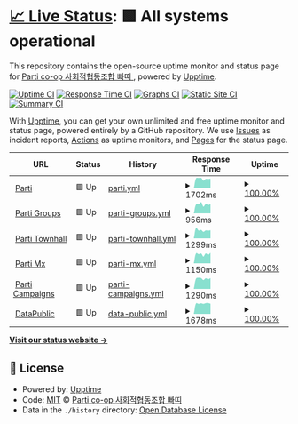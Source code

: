 # [📈 Live Status](https://parti-coop.github.io/parti-mx-upptime): <!--live status--> **🟩 All systems operational**

This repository contains the open-source uptime monitor and status page for [Parti co-op 사회적협동조합 빠띠 ](https://parti.coop), powered by [Upptime](https://github.com/upptime/upptime).

[![Uptime CI](https://github.com/parti-coop/parti-mx-upptime/workflows/Uptime%20CI/badge.svg)](https://github.com/parti-coop/parti-mx-upptime/actions?query=workflow%3A%22Uptime+CI%22)
[![Response Time CI](https://github.com/parti-coop/parti-mx-upptime/workflows/Response%20Time%20CI/badge.svg)](https://github.com/parti-coop/parti-mx-upptime/actions?query=workflow%3A%22Response+Time+CI%22)
[![Graphs CI](https://github.com/parti-coop/parti-mx-upptime/workflows/Graphs%20CI/badge.svg)](https://github.com/parti-coop/parti-mx-upptime/actions?query=workflow%3A%22Graphs+CI%22)
[![Static Site CI](https://github.com/parti-coop/parti-mx-upptime/workflows/Static%20Site%20CI/badge.svg)](https://github.com/parti-coop/parti-mx-upptime/actions?query=workflow%3A%22Static+Site+CI%22)
[![Summary CI](https://github.com/parti-coop/parti-mx-upptime/workflows/Summary%20CI/badge.svg)](https://github.com/parti-coop/parti-mx-upptime/actions?query=workflow%3A%22Summary+CI%22)

With [Upptime](https://upptime.js.org), you can get your own unlimited and free uptime monitor and status page, powered entirely by a GitHub repository. We use [Issues](https://github.com/parti-coop/parti-mx-upptime/issues) as incident reports, [Actions](https://github.com/parti-coop/parti-mx-upptime/actions) as uptime monitors, and [Pages](https://parti-coop.github.io/parti-mx-upptime) for the status page.

<!--start: status pages-->
<!-- This summary is generated by Upptime (https://github.com/upptime/upptime) -->
<!-- Do not edit this manually, your changes will be overwritten -->
<!-- prettier-ignore -->
| URL | Status | History | Response Time | Uptime |
| --- | ------ | ------- | ------------- | ------ |
| <img alt="" src="https://favicons.githubusercontent.com/parti.coop" height="13"> [Parti](https://parti.coop) | 🟩 Up | [parti.yml](https://github.com/parti-coop/parti-mx-upptime/commits/HEAD/history/parti.yml) | <details><summary><img alt="Response time graph" src="./graphs/parti/response-time-week.png" height="20"> 1702ms</summary><br><a href="https://parti-coop.github.io/parti-mx-upptime/history/parti"><img alt="Response time 1076" src="https://img.shields.io/endpoint?url=https%3A%2F%2Fraw.githubusercontent.com%2Fparti-coop%2Fparti-mx-upptime%2FHEAD%2Fapi%2Fparti%2Fresponse-time.json"></a><br><a href="https://parti-coop.github.io/parti-mx-upptime/history/parti"><img alt="24-hour response time 1718" src="https://img.shields.io/endpoint?url=https%3A%2F%2Fraw.githubusercontent.com%2Fparti-coop%2Fparti-mx-upptime%2FHEAD%2Fapi%2Fparti%2Fresponse-time-day.json"></a><br><a href="https://parti-coop.github.io/parti-mx-upptime/history/parti"><img alt="7-day response time 1702" src="https://img.shields.io/endpoint?url=https%3A%2F%2Fraw.githubusercontent.com%2Fparti-coop%2Fparti-mx-upptime%2FHEAD%2Fapi%2Fparti%2Fresponse-time-week.json"></a><br><a href="https://parti-coop.github.io/parti-mx-upptime/history/parti"><img alt="30-day response time 1759" src="https://img.shields.io/endpoint?url=https%3A%2F%2Fraw.githubusercontent.com%2Fparti-coop%2Fparti-mx-upptime%2FHEAD%2Fapi%2Fparti%2Fresponse-time-month.json"></a><br><a href="https://parti-coop.github.io/parti-mx-upptime/history/parti"><img alt="1-year response time 1096" src="https://img.shields.io/endpoint?url=https%3A%2F%2Fraw.githubusercontent.com%2Fparti-coop%2Fparti-mx-upptime%2FHEAD%2Fapi%2Fparti%2Fresponse-time-year.json"></a></details> | <details><summary><a href="https://parti-coop.github.io/parti-mx-upptime/history/parti">100.00%</a></summary><a href="https://parti-coop.github.io/parti-mx-upptime/history/parti"><img alt="All-time uptime 100.00%" src="https://img.shields.io/endpoint?url=https%3A%2F%2Fraw.githubusercontent.com%2Fparti-coop%2Fparti-mx-upptime%2FHEAD%2Fapi%2Fparti%2Fuptime.json"></a><br><a href="https://parti-coop.github.io/parti-mx-upptime/history/parti"><img alt="24-hour uptime 100.00%" src="https://img.shields.io/endpoint?url=https%3A%2F%2Fraw.githubusercontent.com%2Fparti-coop%2Fparti-mx-upptime%2FHEAD%2Fapi%2Fparti%2Fuptime-day.json"></a><br><a href="https://parti-coop.github.io/parti-mx-upptime/history/parti"><img alt="7-day uptime 100.00%" src="https://img.shields.io/endpoint?url=https%3A%2F%2Fraw.githubusercontent.com%2Fparti-coop%2Fparti-mx-upptime%2FHEAD%2Fapi%2Fparti%2Fuptime-week.json"></a><br><a href="https://parti-coop.github.io/parti-mx-upptime/history/parti"><img alt="30-day uptime 100.00%" src="https://img.shields.io/endpoint?url=https%3A%2F%2Fraw.githubusercontent.com%2Fparti-coop%2Fparti-mx-upptime%2FHEAD%2Fapi%2Fparti%2Fuptime-month.json"></a><br><a href="https://parti-coop.github.io/parti-mx-upptime/history/parti"><img alt="1-year uptime 100.00%" src="https://img.shields.io/endpoint?url=https%3A%2F%2Fraw.githubusercontent.com%2Fparti-coop%2Fparti-mx-upptime%2FHEAD%2Fapi%2Fparti%2Fuptime-year.json"></a></details>
| <img alt="" src="https://favicons.githubusercontent.com/parti.xyz" height="13"> [Parti Groups](https://parti.xyz) | 🟩 Up | [parti-groups.yml](https://github.com/parti-coop/parti-mx-upptime/commits/HEAD/history/parti-groups.yml) | <details><summary><img alt="Response time graph" src="./graphs/parti-groups/response-time-week.png" height="20"> 956ms</summary><br><a href="https://parti-coop.github.io/parti-mx-upptime/history/parti-groups"><img alt="Response time 1262" src="https://img.shields.io/endpoint?url=https%3A%2F%2Fraw.githubusercontent.com%2Fparti-coop%2Fparti-mx-upptime%2FHEAD%2Fapi%2Fparti-groups%2Fresponse-time.json"></a><br><a href="https://parti-coop.github.io/parti-mx-upptime/history/parti-groups"><img alt="24-hour response time 970" src="https://img.shields.io/endpoint?url=https%3A%2F%2Fraw.githubusercontent.com%2Fparti-coop%2Fparti-mx-upptime%2FHEAD%2Fapi%2Fparti-groups%2Fresponse-time-day.json"></a><br><a href="https://parti-coop.github.io/parti-mx-upptime/history/parti-groups"><img alt="7-day response time 956" src="https://img.shields.io/endpoint?url=https%3A%2F%2Fraw.githubusercontent.com%2Fparti-coop%2Fparti-mx-upptime%2FHEAD%2Fapi%2Fparti-groups%2Fresponse-time-week.json"></a><br><a href="https://parti-coop.github.io/parti-mx-upptime/history/parti-groups"><img alt="30-day response time 890" src="https://img.shields.io/endpoint?url=https%3A%2F%2Fraw.githubusercontent.com%2Fparti-coop%2Fparti-mx-upptime%2FHEAD%2Fapi%2Fparti-groups%2Fresponse-time-month.json"></a><br><a href="https://parti-coop.github.io/parti-mx-upptime/history/parti-groups"><img alt="1-year response time 916" src="https://img.shields.io/endpoint?url=https%3A%2F%2Fraw.githubusercontent.com%2Fparti-coop%2Fparti-mx-upptime%2FHEAD%2Fapi%2Fparti-groups%2Fresponse-time-year.json"></a></details> | <details><summary><a href="https://parti-coop.github.io/parti-mx-upptime/history/parti-groups">100.00%</a></summary><a href="https://parti-coop.github.io/parti-mx-upptime/history/parti-groups"><img alt="All-time uptime 100.00%" src="https://img.shields.io/endpoint?url=https%3A%2F%2Fraw.githubusercontent.com%2Fparti-coop%2Fparti-mx-upptime%2FHEAD%2Fapi%2Fparti-groups%2Fuptime.json"></a><br><a href="https://parti-coop.github.io/parti-mx-upptime/history/parti-groups"><img alt="24-hour uptime 100.00%" src="https://img.shields.io/endpoint?url=https%3A%2F%2Fraw.githubusercontent.com%2Fparti-coop%2Fparti-mx-upptime%2FHEAD%2Fapi%2Fparti-groups%2Fuptime-day.json"></a><br><a href="https://parti-coop.github.io/parti-mx-upptime/history/parti-groups"><img alt="7-day uptime 100.00%" src="https://img.shields.io/endpoint?url=https%3A%2F%2Fraw.githubusercontent.com%2Fparti-coop%2Fparti-mx-upptime%2FHEAD%2Fapi%2Fparti-groups%2Fuptime-week.json"></a><br><a href="https://parti-coop.github.io/parti-mx-upptime/history/parti-groups"><img alt="30-day uptime 100.00%" src="https://img.shields.io/endpoint?url=https%3A%2F%2Fraw.githubusercontent.com%2Fparti-coop%2Fparti-mx-upptime%2FHEAD%2Fapi%2Fparti-groups%2Fuptime-month.json"></a><br><a href="https://parti-coop.github.io/parti-mx-upptime/history/parti-groups"><img alt="1-year uptime 100.00%" src="https://img.shields.io/endpoint?url=https%3A%2F%2Fraw.githubusercontent.com%2Fparti-coop%2Fparti-mx-upptime%2FHEAD%2Fapi%2Fparti-groups%2Fuptime-year.json"></a></details>
| <img alt="" src="https://favicons.githubusercontent.com/townhall.kr" height="13"> [Parti Townhall](https://townhall.kr/) | 🟩 Up | [parti-townhall.yml](https://github.com/parti-coop/parti-mx-upptime/commits/HEAD/history/parti-townhall.yml) | <details><summary><img alt="Response time graph" src="./graphs/parti-townhall/response-time-week.png" height="20"> 1299ms</summary><br><a href="https://parti-coop.github.io/parti-mx-upptime/history/parti-townhall"><img alt="Response time 1109" src="https://img.shields.io/endpoint?url=https%3A%2F%2Fraw.githubusercontent.com%2Fparti-coop%2Fparti-mx-upptime%2FHEAD%2Fapi%2Fparti-townhall%2Fresponse-time.json"></a><br><a href="https://parti-coop.github.io/parti-mx-upptime/history/parti-townhall"><img alt="24-hour response time 1294" src="https://img.shields.io/endpoint?url=https%3A%2F%2Fraw.githubusercontent.com%2Fparti-coop%2Fparti-mx-upptime%2FHEAD%2Fapi%2Fparti-townhall%2Fresponse-time-day.json"></a><br><a href="https://parti-coop.github.io/parti-mx-upptime/history/parti-townhall"><img alt="7-day response time 1299" src="https://img.shields.io/endpoint?url=https%3A%2F%2Fraw.githubusercontent.com%2Fparti-coop%2Fparti-mx-upptime%2FHEAD%2Fapi%2Fparti-townhall%2Fresponse-time-week.json"></a><br><a href="https://parti-coop.github.io/parti-mx-upptime/history/parti-townhall"><img alt="30-day response time 1216" src="https://img.shields.io/endpoint?url=https%3A%2F%2Fraw.githubusercontent.com%2Fparti-coop%2Fparti-mx-upptime%2FHEAD%2Fapi%2Fparti-townhall%2Fresponse-time-month.json"></a><br><a href="https://parti-coop.github.io/parti-mx-upptime/history/parti-townhall"><img alt="1-year response time 1126" src="https://img.shields.io/endpoint?url=https%3A%2F%2Fraw.githubusercontent.com%2Fparti-coop%2Fparti-mx-upptime%2FHEAD%2Fapi%2Fparti-townhall%2Fresponse-time-year.json"></a></details> | <details><summary><a href="https://parti-coop.github.io/parti-mx-upptime/history/parti-townhall">100.00%</a></summary><a href="https://parti-coop.github.io/parti-mx-upptime/history/parti-townhall"><img alt="All-time uptime 99.84%" src="https://img.shields.io/endpoint?url=https%3A%2F%2Fraw.githubusercontent.com%2Fparti-coop%2Fparti-mx-upptime%2FHEAD%2Fapi%2Fparti-townhall%2Fuptime.json"></a><br><a href="https://parti-coop.github.io/parti-mx-upptime/history/parti-townhall"><img alt="24-hour uptime 100.00%" src="https://img.shields.io/endpoint?url=https%3A%2F%2Fraw.githubusercontent.com%2Fparti-coop%2Fparti-mx-upptime%2FHEAD%2Fapi%2Fparti-townhall%2Fuptime-day.json"></a><br><a href="https://parti-coop.github.io/parti-mx-upptime/history/parti-townhall"><img alt="7-day uptime 100.00%" src="https://img.shields.io/endpoint?url=https%3A%2F%2Fraw.githubusercontent.com%2Fparti-coop%2Fparti-mx-upptime%2FHEAD%2Fapi%2Fparti-townhall%2Fuptime-week.json"></a><br><a href="https://parti-coop.github.io/parti-mx-upptime/history/parti-townhall"><img alt="30-day uptime 99.13%" src="https://img.shields.io/endpoint?url=https%3A%2F%2Fraw.githubusercontent.com%2Fparti-coop%2Fparti-mx-upptime%2FHEAD%2Fapi%2Fparti-townhall%2Fuptime-month.json"></a><br><a href="https://parti-coop.github.io/parti-mx-upptime/history/parti-townhall"><img alt="1-year uptime 99.80%" src="https://img.shields.io/endpoint?url=https%3A%2F%2Fraw.githubusercontent.com%2Fparti-coop%2Fparti-mx-upptime%2FHEAD%2Fapi%2Fparti-townhall%2Fuptime-year.json"></a></details>
| <img alt="" src="https://favicons.githubusercontent.com/parti.mx" height="13"> [Parti Mx](https://parti.mx) | 🟩 Up | [parti-mx.yml](https://github.com/parti-coop/parti-mx-upptime/commits/HEAD/history/parti-mx.yml) | <details><summary><img alt="Response time graph" src="./graphs/parti-mx/response-time-week.png" height="20"> 1150ms</summary><br><a href="https://parti-coop.github.io/parti-mx-upptime/history/parti-mx"><img alt="Response time 434" src="https://img.shields.io/endpoint?url=https%3A%2F%2Fraw.githubusercontent.com%2Fparti-coop%2Fparti-mx-upptime%2FHEAD%2Fapi%2Fparti-mx%2Fresponse-time.json"></a><br><a href="https://parti-coop.github.io/parti-mx-upptime/history/parti-mx"><img alt="24-hour response time 1310" src="https://img.shields.io/endpoint?url=https%3A%2F%2Fraw.githubusercontent.com%2Fparti-coop%2Fparti-mx-upptime%2FHEAD%2Fapi%2Fparti-mx%2Fresponse-time-day.json"></a><br><a href="https://parti-coop.github.io/parti-mx-upptime/history/parti-mx"><img alt="7-day response time 1150" src="https://img.shields.io/endpoint?url=https%3A%2F%2Fraw.githubusercontent.com%2Fparti-coop%2Fparti-mx-upptime%2FHEAD%2Fapi%2Fparti-mx%2Fresponse-time-week.json"></a><br><a href="https://parti-coop.github.io/parti-mx-upptime/history/parti-mx"><img alt="30-day response time 1066" src="https://img.shields.io/endpoint?url=https%3A%2F%2Fraw.githubusercontent.com%2Fparti-coop%2Fparti-mx-upptime%2FHEAD%2Fapi%2Fparti-mx%2Fresponse-time-month.json"></a><br><a href="https://parti-coop.github.io/parti-mx-upptime/history/parti-mx"><img alt="1-year response time 512" src="https://img.shields.io/endpoint?url=https%3A%2F%2Fraw.githubusercontent.com%2Fparti-coop%2Fparti-mx-upptime%2FHEAD%2Fapi%2Fparti-mx%2Fresponse-time-year.json"></a></details> | <details><summary><a href="https://parti-coop.github.io/parti-mx-upptime/history/parti-mx">100.00%</a></summary><a href="https://parti-coop.github.io/parti-mx-upptime/history/parti-mx"><img alt="All-time uptime 99.99%" src="https://img.shields.io/endpoint?url=https%3A%2F%2Fraw.githubusercontent.com%2Fparti-coop%2Fparti-mx-upptime%2FHEAD%2Fapi%2Fparti-mx%2Fuptime.json"></a><br><a href="https://parti-coop.github.io/parti-mx-upptime/history/parti-mx"><img alt="24-hour uptime 100.00%" src="https://img.shields.io/endpoint?url=https%3A%2F%2Fraw.githubusercontent.com%2Fparti-coop%2Fparti-mx-upptime%2FHEAD%2Fapi%2Fparti-mx%2Fuptime-day.json"></a><br><a href="https://parti-coop.github.io/parti-mx-upptime/history/parti-mx"><img alt="7-day uptime 100.00%" src="https://img.shields.io/endpoint?url=https%3A%2F%2Fraw.githubusercontent.com%2Fparti-coop%2Fparti-mx-upptime%2FHEAD%2Fapi%2Fparti-mx%2Fuptime-week.json"></a><br><a href="https://parti-coop.github.io/parti-mx-upptime/history/parti-mx"><img alt="30-day uptime 100.00%" src="https://img.shields.io/endpoint?url=https%3A%2F%2Fraw.githubusercontent.com%2Fparti-coop%2Fparti-mx-upptime%2FHEAD%2Fapi%2Fparti-mx%2Fuptime-month.json"></a><br><a href="https://parti-coop.github.io/parti-mx-upptime/history/parti-mx"><img alt="1-year uptime 99.99%" src="https://img.shields.io/endpoint?url=https%3A%2F%2Fraw.githubusercontent.com%2Fparti-coop%2Fparti-mx-upptime%2FHEAD%2Fapi%2Fparti-mx%2Fuptime-year.json"></a></details>
| <img alt="" src="https://favicons.githubusercontent.com/campaigns.kr" height="13"> [Parti Campaigns](https://campaigns.kr) | 🟩 Up | [parti-campaigns.yml](https://github.com/parti-coop/parti-mx-upptime/commits/HEAD/history/parti-campaigns.yml) | <details><summary><img alt="Response time graph" src="./graphs/parti-campaigns/response-time-week.png" height="20"> 1290ms</summary><br><a href="https://parti-coop.github.io/parti-mx-upptime/history/parti-campaigns"><img alt="Response time 1187" src="https://img.shields.io/endpoint?url=https%3A%2F%2Fraw.githubusercontent.com%2Fparti-coop%2Fparti-mx-upptime%2FHEAD%2Fapi%2Fparti-campaigns%2Fresponse-time.json"></a><br><a href="https://parti-coop.github.io/parti-mx-upptime/history/parti-campaigns"><img alt="24-hour response time 1353" src="https://img.shields.io/endpoint?url=https%3A%2F%2Fraw.githubusercontent.com%2Fparti-coop%2Fparti-mx-upptime%2FHEAD%2Fapi%2Fparti-campaigns%2Fresponse-time-day.json"></a><br><a href="https://parti-coop.github.io/parti-mx-upptime/history/parti-campaigns"><img alt="7-day response time 1290" src="https://img.shields.io/endpoint?url=https%3A%2F%2Fraw.githubusercontent.com%2Fparti-coop%2Fparti-mx-upptime%2FHEAD%2Fapi%2Fparti-campaigns%2Fresponse-time-week.json"></a><br><a href="https://parti-coop.github.io/parti-mx-upptime/history/parti-campaigns"><img alt="30-day response time 1242" src="https://img.shields.io/endpoint?url=https%3A%2F%2Fraw.githubusercontent.com%2Fparti-coop%2Fparti-mx-upptime%2FHEAD%2Fapi%2Fparti-campaigns%2Fresponse-time-month.json"></a><br><a href="https://parti-coop.github.io/parti-mx-upptime/history/parti-campaigns"><img alt="1-year response time 1196" src="https://img.shields.io/endpoint?url=https%3A%2F%2Fraw.githubusercontent.com%2Fparti-coop%2Fparti-mx-upptime%2FHEAD%2Fapi%2Fparti-campaigns%2Fresponse-time-year.json"></a></details> | <details><summary><a href="https://parti-coop.github.io/parti-mx-upptime/history/parti-campaigns">100.00%</a></summary><a href="https://parti-coop.github.io/parti-mx-upptime/history/parti-campaigns"><img alt="All-time uptime 100.00%" src="https://img.shields.io/endpoint?url=https%3A%2F%2Fraw.githubusercontent.com%2Fparti-coop%2Fparti-mx-upptime%2FHEAD%2Fapi%2Fparti-campaigns%2Fuptime.json"></a><br><a href="https://parti-coop.github.io/parti-mx-upptime/history/parti-campaigns"><img alt="24-hour uptime 100.00%" src="https://img.shields.io/endpoint?url=https%3A%2F%2Fraw.githubusercontent.com%2Fparti-coop%2Fparti-mx-upptime%2FHEAD%2Fapi%2Fparti-campaigns%2Fuptime-day.json"></a><br><a href="https://parti-coop.github.io/parti-mx-upptime/history/parti-campaigns"><img alt="7-day uptime 100.00%" src="https://img.shields.io/endpoint?url=https%3A%2F%2Fraw.githubusercontent.com%2Fparti-coop%2Fparti-mx-upptime%2FHEAD%2Fapi%2Fparti-campaigns%2Fuptime-week.json"></a><br><a href="https://parti-coop.github.io/parti-mx-upptime/history/parti-campaigns"><img alt="30-day uptime 100.00%" src="https://img.shields.io/endpoint?url=https%3A%2F%2Fraw.githubusercontent.com%2Fparti-coop%2Fparti-mx-upptime%2FHEAD%2Fapi%2Fparti-campaigns%2Fuptime-month.json"></a><br><a href="https://parti-coop.github.io/parti-mx-upptime/history/parti-campaigns"><img alt="1-year uptime 99.99%" src="https://img.shields.io/endpoint?url=https%3A%2F%2Fraw.githubusercontent.com%2Fparti-coop%2Fparti-mx-upptime%2FHEAD%2Fapi%2Fparti-campaigns%2Fuptime-year.json"></a></details>
| <img alt="" src="https://favicons.githubusercontent.com/datapublic.kr" height="13"> [DataPublic](https://datapublic.kr) | 🟩 Up | [data-public.yml](https://github.com/parti-coop/parti-mx-upptime/commits/HEAD/history/data-public.yml) | <details><summary><img alt="Response time graph" src="./graphs/data-public/response-time-week.png" height="20"> 1678ms</summary><br><a href="https://parti-coop.github.io/parti-mx-upptime/history/data-public"><img alt="Response time 1685" src="https://img.shields.io/endpoint?url=https%3A%2F%2Fraw.githubusercontent.com%2Fparti-coop%2Fparti-mx-upptime%2FHEAD%2Fapi%2Fdata-public%2Fresponse-time.json"></a><br><a href="https://parti-coop.github.io/parti-mx-upptime/history/data-public"><img alt="24-hour response time 1631" src="https://img.shields.io/endpoint?url=https%3A%2F%2Fraw.githubusercontent.com%2Fparti-coop%2Fparti-mx-upptime%2FHEAD%2Fapi%2Fdata-public%2Fresponse-time-day.json"></a><br><a href="https://parti-coop.github.io/parti-mx-upptime/history/data-public"><img alt="7-day response time 1678" src="https://img.shields.io/endpoint?url=https%3A%2F%2Fraw.githubusercontent.com%2Fparti-coop%2Fparti-mx-upptime%2FHEAD%2Fapi%2Fdata-public%2Fresponse-time-week.json"></a><br><a href="https://parti-coop.github.io/parti-mx-upptime/history/data-public"><img alt="30-day response time 1600" src="https://img.shields.io/endpoint?url=https%3A%2F%2Fraw.githubusercontent.com%2Fparti-coop%2Fparti-mx-upptime%2FHEAD%2Fapi%2Fdata-public%2Fresponse-time-month.json"></a><br><a href="https://parti-coop.github.io/parti-mx-upptime/history/data-public"><img alt="1-year response time 1706" src="https://img.shields.io/endpoint?url=https%3A%2F%2Fraw.githubusercontent.com%2Fparti-coop%2Fparti-mx-upptime%2FHEAD%2Fapi%2Fdata-public%2Fresponse-time-year.json"></a></details> | <details><summary><a href="https://parti-coop.github.io/parti-mx-upptime/history/data-public">100.00%</a></summary><a href="https://parti-coop.github.io/parti-mx-upptime/history/data-public"><img alt="All-time uptime 99.99%" src="https://img.shields.io/endpoint?url=https%3A%2F%2Fraw.githubusercontent.com%2Fparti-coop%2Fparti-mx-upptime%2FHEAD%2Fapi%2Fdata-public%2Fuptime.json"></a><br><a href="https://parti-coop.github.io/parti-mx-upptime/history/data-public"><img alt="24-hour uptime 100.00%" src="https://img.shields.io/endpoint?url=https%3A%2F%2Fraw.githubusercontent.com%2Fparti-coop%2Fparti-mx-upptime%2FHEAD%2Fapi%2Fdata-public%2Fuptime-day.json"></a><br><a href="https://parti-coop.github.io/parti-mx-upptime/history/data-public"><img alt="7-day uptime 100.00%" src="https://img.shields.io/endpoint?url=https%3A%2F%2Fraw.githubusercontent.com%2Fparti-coop%2Fparti-mx-upptime%2FHEAD%2Fapi%2Fdata-public%2Fuptime-week.json"></a><br><a href="https://parti-coop.github.io/parti-mx-upptime/history/data-public"><img alt="30-day uptime 100.00%" src="https://img.shields.io/endpoint?url=https%3A%2F%2Fraw.githubusercontent.com%2Fparti-coop%2Fparti-mx-upptime%2FHEAD%2Fapi%2Fdata-public%2Fuptime-month.json"></a><br><a href="https://parti-coop.github.io/parti-mx-upptime/history/data-public"><img alt="1-year uptime 100.00%" src="https://img.shields.io/endpoint?url=https%3A%2F%2Fraw.githubusercontent.com%2Fparti-coop%2Fparti-mx-upptime%2FHEAD%2Fapi%2Fdata-public%2Fuptime-year.json"></a></details>

<!--end: status pages-->

[**Visit our status website →**](https://parti-coop.github.io/parti-mx-upptime)

## 📄 License

- Powered by: [Upptime](https://github.com/upptime/upptime)
- Code: [MIT](./LICENSE) © [Parti co-op 사회적협동조합 빠띠 ](https://parti.coop)
- Data in the `./history` directory: [Open Database License](https://opendatacommons.org/licenses/odbl/1-0/)
